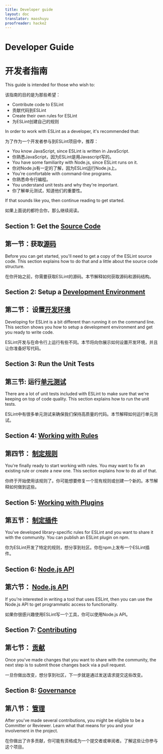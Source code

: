 ```yaml
---
title: Developer guide
layout: doc
translator: maoshuyu
proofreader: hacke2
---
```


# Developer Guide

# 开发者指南

This guide is intended for those who wish to:

该指南的目的是为那些希望：

* Contribute code to ESLint
* 贡献代码到ESLint
* Create their own rules for ESLint
* 为ESLint创建自己的规则

In order to work with ESLint as a developer, it's recommended that:

为了作为一个开发者参与到ESLint项目中，推荐：

* You know JavaScript, since ESLint is written in JavaScript.
* 你熟悉JavaScript，因为ESLint是用Javascript写的。
* You have some familiarity with Node.js, since ESLint runs on it.
* 你对Node.js有一定的了解，因为ESLint运行Node.js上。
* You're comfortable with command-line programs.
* 你熟悉命令行编程。
* You understand unit tests and why they're important.
* 你了解单元测试，知道他们的重要性。

If that sounds like you, then continue reading to get started.

如果上面说的都符合你，那么继续阅读。

## Section 1: Get the [Source Code](source-code.html)

## 第一节：获取[源码](source-code.html)

Before you can get started, you'll need to get a copy of the ESLint source code. This section explains how to do that and a little about the source code structure.

在你开始之前，你需要获取ESLint的源码。本节解释如何获取源码和源码结构。

## Section 2: Setup a [Development Environment](development-environment.html)

## 第二节： 设置[开发环境](development-environment.html)

Developing for ESLint is a bit different than running it on the command line. This section shows you how to setup a development environment and get you ready to write code.

ESLint开发与在命令行上运行有些不同。本节将向你展示如何设置开发环境，并且让你准备好写代码。

## Section 3: Run the Unit Tests

## 第三节: 运行[单元测试](unit-tests.html)

There are a lot of unit tests included with ESLint to make sure that we're keeping on top of code quality. This section explains how to run the unit tests.

ESLint中有很多单元测试来确保我们保持高质量的代码。本节解释如何运行单元测试。

## Section 4: [Working with Rules](working-with-rules.html)

## 第四节： [制定规则](working-with-rules.html)

You're finally ready to start working with rules. You may want to fix an existing rule or create a new one. This section explains how to do all of that.

你终于开始使用该规则了。你可能想要修复一个现有规则或创建一个新的。本节解释如何做到这些。

## Section 5: [Working with Plugins](working-with-plugins.html)

## 第五节： [制定插件](working-with-plugins.html)

You've developed library-specific rules for ESLint and you want to share it with the community. You can publish an ESLint plugin on npm.

你为ESLint开发了特定的规则，想分享到社区。你在npm上发布一个ESLint插件。

## Section 6: [Node.js API](nodejs-api.html)

## 第六节： [Node.js API](nodejs-api.html)

If you're interested in writing a tool that uses ESLint, then you can use the Node.js API to get programmatic access to functionality.

如果你很感兴趣使用ESLint写一个工具，你可以使用Node.js API。

## Section 7: [Contributing](contributing/)

## 第七节： [贡献](contributing/)

Once you've made changes that you want to share with the community, the next step is to submit those changes back via a pull request.

一旦你做出改变，想分享到社区，下一步就是通过发送请求提交这些改变。

## Section 8: [Governance](governance.html)

## 第八节： [管理](governance.html)

After you've made several contributions, you might be eligible to be a Committer or Reviewer. Learn what that means for you and your involvement in the project.

在你做出了许多贡献，你可能有资格成为一个提交者或审阅者。了解这些让你参与这个项目。
